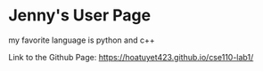 # Jenny's User Page

my favorite language is python and c++

Link to the Github Page: https://hoatuyet423.github.io/cse110-lab1/
